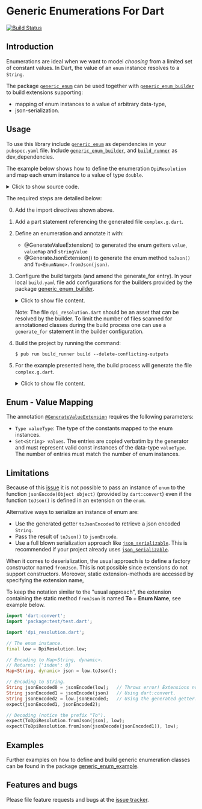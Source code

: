 # Generic Enumerations For Dart
[![Build Status](https://travis-ci.com/simphotonics/generic_enum.svg?branch=main)](https://travis-ci.com/simphotonics/generic_enum)


## Introduction

Enumerations are ideal when we want to model *choosing* from a limited set of constant values.
In Dart, the value of an `enum` instance resolves to a `String`.

The package [`generic_enum`][generic_enum] can be used together with
[`generic_enum_builder`][generic_enum_builder] to build extensions
supporting:
* mapping of enum instances to a value of arbitrary data-type,
* json-serialization.


## Usage

To use this library include [`generic_enum`][generic_enum] as
dependencies in your `pubspec.yaml` file.
Include [`generic_enum_builder`][generic_enum_builder],
and [`build_runner`][build_runner] as dev_dependencies.

The example below shows how to define the enumeration `DpiResolution`
and map each enum instance to a value of type `double`.
<details> <summary> Click to show source code. </summary>

```Dart
 import 'package:generic_enum/generic_enum.dart';
 // 0. Import package exception_templates.
 import 'package:exception_templates/exception_templates.dart';

 // 1. Add a part statement pointing to the generated file.
 part 'dpi_resolution.g.dart';

 // 2. Define an enumeration
 //    and annotate it with @GenerateJsonExtension().
 @GenerateValueExtension(
   valueType: double,
   values: const {'90.0', '300.0', '600.0'},
 )
 @GenerateJsonExtension()
 enum DpiResolution { low , medium, high }

```
</details>

The required steps are detailed below:

0. Add the import directives shown above.
1. Add a part statement referencing the generated file `complex.g.dart`.
2. Define an enumeration and annotate it with:
   * @GenerateValueExtension() to generated the enum getters `value`, `valueMap` and `stringValue`
   * @GenerateJsonExtension()  to generate the enum method `toJson()` and `To<EnumName>.fromJson(json)`.
3. Configure the build targets (and amend the generate_for entry).
   In your local `build.yaml` file add configurations for the builders
   provided by the package [generic_enum_builder].

   <details>  <summary> Click to show file content. </summary>

    ```sh
      targets:
        $default:
          builders:
            # Configure the builder `pkg_name|builder_name`
            generic_enum_builder|extension_builder:
              # Only run this builder on the specified input.
              enabled: true
              generate_for:
                - lib/*.dart

    ```
   </details>

   Note: The file `dpi_resolution.dart` should be an asset that can be resolved by the builder.
   To limit the number of files scanned for annotationed classes during
   the build process one can use a `generate_for` statement in the builder configuration.

4. Build the project by running the command:
   ```Console
   $ pub run build_runner build --delete-conflicting-outputs
   ```
5. For the example presented here, the build process will generate the file `complex.g.dart`.
    <details>  <summary> Click to show file content. </summary>

     ```Dart
     // GENERATED CODE - DO NOT MODIFY BY HAND

     part of 'dpi_resolution.dart';

     // **************************************************************************
     // ValueGenerator
     // **************************************************************************

     /// Extension on `DpiResolution` providing value-getters.
     extension DpiResolutionValue on DpiResolution {
       /// Returns value of type <double> mapped to
       /// an instance of `DpiResolution`.
       double get value => const <DpiResolution, double>{
             DpiResolution.low : 90.0,
             DpiResolution.medium: 300.0,
             DpiResolution.high: 600.0,
           }[this]!;

       /// Returns the String identifier of an instance of `DpiResolution`.
       String get stringValue => const <DpiResolution, String>{
             DpiResolution.low : 'low ',
             DpiResolution.medium: 'medium',
             DpiResolution.high: 'high',
           }[this]!;

       /// Returns a mapping of instance name to enum instance.
       Map<String, DpiResolution> get valueMap => const <String, DpiResolution>{
             'low ': DpiResolution.low ,
             'medium': DpiResolution.medium,
             'high': DpiResolution.high,
           };
     }

     // **************************************************************************
     // JsonGenerator
     // **************************************************************************

     /// Extension providing the functions `fromJson()`, `toJson()`,
     /// and the getter `jsonEncoded`.
     extension ToDpiResolution on DpiResolution {
       /// Converts [json] to an instance of `DpiResolution`.
       static DpiResolution fromJson(Map<String, dynamic> json) {
         final index = (json['index']) as int?;
         if (index == null) {
           throw ErrorOf<DpiResolution>(
               message: 'Error deserializing json to DpiResolution.',
               invalidState: 'json[index] returned null.',
               expectedState: 'A map entry: {index: int value}.');
         }
         if (index >= 0 && index < DpiResolution.values.length) {
           return DpiResolution.values[index];
         } else {
           throw ErrorOf<DpiResolution>(
               message: 'Function fromJson could not find '
                   'an instance of type DpiResolution.',
               invalidState: 'DpiResolution.values[$index] out of bounds.');
         }
       }

       /// Converts `this` to a map `Map<String, dynamic>`.
       Map<String, dynamic> toJson() =>
           {'index': DpiResolution.values.indexOf(this)};

       /// Converts `this` to a json encoded `String`.
       String get jsonEncoded => '{"index":${DpiResolution.values.indexOf(this)}}';
     }
     ```
     </details>

## Enum - Value Mapping

The annotation [`@GenerateValueExtension`][GenerateValueExtension] requires the following parameters:
* `Type valueType`: The type of the constants mapped to the enum instances.
* `Set<String> values`. The entries are copied verbatim
by the generator and must represent valid const instances of the data-type `valueType`. The number of
entries must match the number of enum instances.


## Limitations

Because of this [issue][issue] it is not possible to pass an instance of `enum`
to the function `jsonEncode(Object object)` (provided by `dart:convert`)
even if the function `toJson()` is defined in an extension on the `enum`.

Alternative ways to serialize an instance of enum are:
* Use the generated getter `toJsonEncoded` to retrieve a json encoded `String`.
* Pass the result of `toJson()` to `jsonEncode`.
* Use a full blown serialization approach like [`json_serializable`][json_serializable].
This is recommended if your project already uses [`json_serializable`][json_serializable].

When it comes to deserialization, the usual approach is to define a factory constructor named `fromJson`.
This is not possible since extensions do not support constructors. Moreover, static extension-methods
are accessed by specifying the extension name,

To keep the notation similar to the "usual approach", the extension containing the static method `fromJson`
is named **To** + **Enum Name**, see example below.
```Dart
import 'dart:convert';
import 'package:test/test.dart';

import 'dpi_resolution.dart';

// The enum instance.
final low = DpiResolution.low;

// Encoding to Map<String, dynamic>.
// Returns: {'index': 0}
Map<String, dynamic> json = low.toJson();

// Encoding to String.
String jsonEncoded0 = jsonEncode(low);   // Throws error! Extensions not available for dynamic types.
String jsonEncoded1 = jsonEncode(json)   // Using dart:convert.
String jsonEncoded2 = low.jsonEncoded;   // Using the generated getter.
expect(jsonEncoded1, jsonEncoded2);

// Decoding (notice the prefix "To").
expect(ToDpiResolution.fromJson(json), low);
expect(ToDpiResolution.fromJson(jsonDecode(jsonEncoded1)), low);
```


## Examples

Further examples on how to define and build generic enumeration classes can be found in the package [generic_enum_example].


## Features and bugs

Please file feature requests and bugs at the [issue tracker].

[issue tracker]: https://github.com/simphotonics/generic_enum/issues

[analyzer]: https://pub.dev/packages/analyzer

[build_runner]: https://pub.dev/packages/build_runner

[extension-methods]: https://dart.dev/guides/language/extension-methods

[GenerateValueExtension]: https://pub.dev/documentation/generic_enum/latest/generic_enum/GenerateValueExtension-class.html

[generic_enum]: https://pub.dev/packages/generic_enum

[generic_enum_annotation]: https://pub.dev/packages/generic_enum_annotation

[generic_enum_example]: https://github.com/simphotonics/generic_enum/tree/main/generic_enum_example

[generic_enum_builder]: https://pub.dev/packages/generic_enum_builder

[json_serializable]: https://pub.dev/packages/json_serializable

[source_gen]: https://pub.dev/packages/source_gen

[issue]: https://github.com/dart-lang/sdk/issues/42742

[issue comment]: https://github.com/dart-lang/language/issues/158#issuecomment-603967738